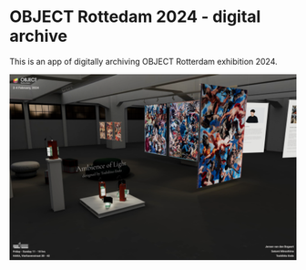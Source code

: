 # OBJECT Rottedam 2024 - digital archive
This is an app of digitally archiving OBJECT Rotterdam exhibition 2024.

![an example app image](./public/an-example-app-image.png) 